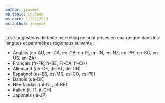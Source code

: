 ```yaml
---
author: jswymer
ms.topic: include
ms.date: 11/01/2023
ms.author: jswymer
---
```

Les suggestions de texte marketing ne sont prises en charge que dans les langues et paramètres régionaux suivants :

- Anglais (en-AU, en-CA, en-GB, en-IE, en-IN, en-NZ, en-PH, en-SG, en-US. en-ZA)
- Français (fr-FR, fr-BE, Fr-CA, fr-CH) 
- Allemand (de-DE, de-AT, de-CH) 
- Espagnol (es-ES, es-MS, es-CO, es-PE) 
- Danois (da-DK) 
- Néerlandais (nl-NL, nl-BE) 
- Italien (it-IT, it-CH) 
- Japonais (ja-JP)  
